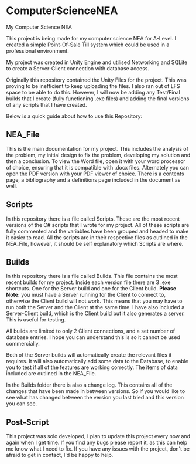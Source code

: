 # ComputerScienceNEA

My Computer Science NEA

This project is being made for my computer science NEA for A-Level.
I created a simple Point-Of-Sale Till system which could be used in a professional environment.

My project was created in Unity Engine and utilised Networking and SQLite to create a Server-Client connection with database access.

Originally this repository contained the Unity Files for the project. This was proving to be inefficient to keep uploading the files. I also ran out of LFS space to be able to do this. However, I will now be adding any Test/Final builds that I create (fully functioning .exe files) and adding the final versions of any scripts that I have created.

Below is a quick guide about how to use this Repository:

## NEA_File

This is the main documentation for my project. This includes the analysis of the problem, my initial design to fix the problem, developing my solution and then a conclusion. To view the Word file, open it with your word processor of choice, ensuring that it is compatible with .docx files. Alternately you can open the PDF version with your PDF viewer of choice. There is a contents page, a bibliography and a definitions page included in the document as well.

## Scripts

In this repository there is a file called Scripts. These are the most recent versions of the C# scripts that I wrote for my project. All of these scripts are fully commented and the variables have been grouped and headed to make it easier to read. All the scripts are in their respective files as outlined in the NEA_File, however, it should be self explanatory which Scripts are where.

## Builds

In this repository there is a file called Builds. This file contains the most recent builds for my project. Inside each version file there are 3 .exe shortcuts. One for the Server build and one for the Client build. **Please Note:** you must have a Server running for the Client to connect to, otherwise the Client build will not work. This means that you may have to run both the Server and the Client at the same time. I have also included a Server-Client build, which is the Client build but it also generates a server. This is useful for testing.

All builds are limited to only 2 Client connections, and a set number of database entries. I hope you can understand this is so it cannot be used commercially.

Both of the Server builds will automatically create the relevant files it requires. It will also automatically add some data to the Database, to enable you to test if all of the features are working correctly. The items of data included are outlined in the NEA_File.

In the Builds folder there is also a change log. This contains all of the changes that have been made in between versions. So if you would like to see what has changed between the version you last tried and this version you can see.

## Post-Script

This project was solo developed, I plan to update this project every now and again when I get time. If you find any bugs please report it, as this can help me know what I need to fix. If you have any issues with the project, don't be afraid to get in contact, I'd be happy to help.

